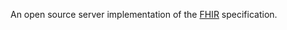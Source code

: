 An open source server implementation of the [FHIR](http://www.hl7.org/implement/standards/fhir/) specification.
